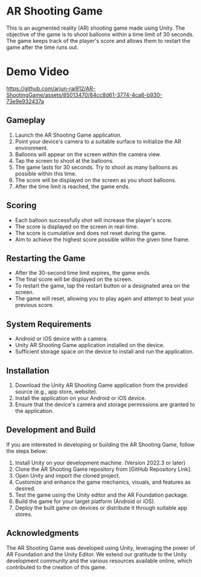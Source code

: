 # AR Shooting Game

This is an augmented reality (AR) shooting game made using Unity. The objective of the game is to shoot balloons within a time limit of 30 seconds. The game keeps track of the player's score and allows them to restart the game after the time runs out.

# Demo Video



https://github.com/arjun-rai912/AR-ShootingGame/assets/85013470/84cc8d61-3774-4ca6-b930-73e9e932437a



## Gameplay

1. Launch the AR Shooting Game application.
2. Point your device's camera to a suitable surface to initialize the AR environment.
3. Balloons will appear on the screen within the camera view.
4. Tap the screen to shoot at the balloons.
5. The game lasts for 30 seconds. Try to shoot as many balloons as possible within this time.
6. The score will be displayed on the screen as you shoot balloons.
7. After the time limit is reached, the game ends.

## Scoring

- Each balloon successfully shot will increase the player's score.
- The score is displayed on the screen in real-time.
- The score is cumulative and does not reset during the game.
- Aim to achieve the highest score possible within the given time frame.

## Restarting the Game

- After the 30-second time limit expires, the game ends.
- The final score will be displayed on the screen.
- To restart the game, tap the restart button or a designated area on the screen.
- The game will reset, allowing you to play again and attempt to beat your previous score.

## System Requirements

- Android or iOS device with a camera.
- Unity AR Shooting Game application installed on the device.
- Sufficient storage space on the device to install and run the application.

## Installation

1. Download the Unity AR Shooting Game application from the provided source (e.g., app store, website).
2. Install the application on your Android or iOS device.
3. Ensure that the device's camera and storage permissions are granted to the application.

## Development and Build

If you are interested in developing or building the AR Shooting Game, follow the steps below:

1. Install Unity on your development machine. (Version 2022.3 or later)
2. Clone the AR Shooting Game repository from [GitHub Repository Link].
3. Open Unity and import the cloned project.
4. Customize and enhance the game mechanics, visuals, and features as desired.
5. Test the game using the Unity editor and the AR Foundation package.
6. Build the game for your target platform (Android or iOS).
7. Deploy the built game on devices or distribute it through suitable app stores.

## Acknowledgments

The AR Shooting Game was developed using Unity, leveraging the power of AR Foundation and the Unity Editor. We extend our gratitude to the Unity development community and the various resources available online, which contributed to the creation of this game.


